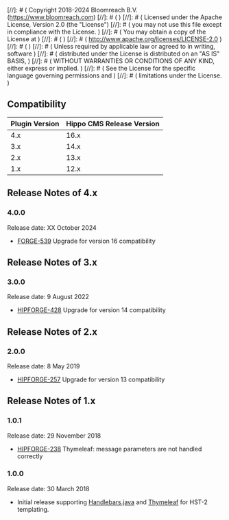 [//]: # (  Copyright 2018-2024 Bloomreach B.V. (https://www.bloomreach.com)
[//]: # (  )
[//]: # (  Licensed under the Apache License, Version 2.0 (the "License")
[//]: # (  you may not use this file except in compliance with the License.  )
[//]: # (  You may obtain a copy of the License at  )
[//]: # (  )
[//]: # (       http://www.apache.org/licenses/LICENSE-2.0  )
[//]: # (  )
[//]: # (  Unless required by applicable law or agreed to in writing, software  )
[//]: # (  distributed under the License is distributed on an "AS IS" BASIS,  )
[//]: # (  WITHOUT WARRANTIES OR CONDITIONS OF ANY KIND, either express or implied.  )
[//]: # (  See the License for the specific language governing permissions and  )
[//]: # (  limitations under the License.  )

## Compatibility

| Plugin Version | Hippo CMS Release Version |
|----------------|---------------------------|
| 4.x            | 16.x                      |
| 3.x            | 14.x                      |
| 2.x            | 13.x                      |
| 1.x            | 12.x                      |

## Release Notes of 4.x
### 4.0.0

<p class="smallinfo">Release date: XX October 2024</p>

- [FORGE-539](https://issues.onehippo.com/browse/FORGE-539) Upgrade for version 16 compatibility

## Release Notes of 3.x

### 3.0.0

<p class="smallinfo">Release date: 9 August 2022</p>

- [HIPFORGE-428](https://issues.onehippo.com/browse/HIPFORGE-428) Upgrade for version 14 compatibility

## Release Notes of 2.x

### 2.0.0

<p class="smallinfo">Release date: 8 May 2019</p>

- [HIPFORGE-257](https://issues.onehippo.com/browse/HIPFORGE-257) Upgrade for version 13 compatibility
 
## Release Notes of 1.x

### 1.0.1
<p class="smallinfo">Release date: 29 November 2018</p>

- [HIPFORGE-238](https://issues.onehippo.com/browse/HIPFORGE-238) Thymeleaf: message parameters are not handled correctly

### 1.0.0
<p class="smallinfo">Release date: 30 March 2018</p>

- Initial release supporting [Handlebars.java](https://github.com/jknack/handlebars.java) and [Thymeleaf](https://www.thymeleaf.org/)
  for HST-2 templating.
